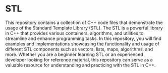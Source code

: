 # STL
This repository contains a collection of C++ code files that demonstrate the usage of the Standard Template Library (STL).
The STL is a powerful library in C++ that provides various containers, algorithms, and utilities to streamline and enhance programming tasks. In this repository, you will find examples and implementations showcasing the functionality and usage of different STL components such as vectors, lists, maps, algorithms, and more. Whether you are a beginner learning STL or an experienced developer looking for reference material, this repository can serve as a valuable resource for understanding and practicing with the STL in C++.
